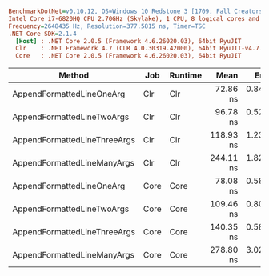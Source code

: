 ``` ini

BenchmarkDotNet=v0.10.12, OS=Windows 10 Redstone 3 [1709, Fall Creators Update] (10.0.16299.192)
Intel Core i7-6820HQ CPU 2.70GHz (Skylake), 1 CPU, 8 logical cores and 4 physical cores
Frequency=2648435 Hz, Resolution=377.5815 ns, Timer=TSC
.NET Core SDK=2.1.4
  [Host] : .NET Core 2.0.5 (Framework 4.6.26020.03), 64bit RyuJIT
  Clr    : .NET Framework 4.7 (CLR 4.0.30319.42000), 64bit RyuJIT-v4.7.2600.0
  Core   : .NET Core 2.0.5 (Framework 4.6.26020.03), 64bit RyuJIT


```
|                       Method |  Job | Runtime |      Mean |     Error |    StdDev |  Gen 0 | Allocated |
|----------------------------- |----- |-------- |----------:|----------:|----------:|-------:|----------:|
|    AppendFormattedLineOneArg |  Clr |     Clr |  72.86 ns | 0.8472 ns | 0.7510 ns | 0.0247 |     104 B |
|   AppendFormattedLineTwoArgs |  Clr |     Clr |  96.78 ns | 0.5211 ns | 0.4875 ns | 0.0247 |     104 B |
| AppendFormattedLineThreeArgs |  Clr |     Clr | 118.93 ns | 1.2362 ns | 1.0958 ns | 0.0246 |     104 B |
|  AppendFormattedLineManyArgs |  Clr |     Clr | 244.11 ns | 1.8233 ns | 1.6163 ns | 0.0644 |     272 B |
|    AppendFormattedLineOneArg | Core |    Core |  78.08 ns | 0.5896 ns | 0.5515 ns | 0.0247 |     104 B |
|   AppendFormattedLineTwoArgs | Core |    Core | 109.46 ns | 0.8088 ns | 0.7565 ns | 0.0247 |     104 B |
| AppendFormattedLineThreeArgs | Core |    Core | 140.35 ns | 0.5868 ns | 0.5202 ns | 0.0246 |     104 B |
|  AppendFormattedLineManyArgs | Core |    Core | 278.80 ns | 3.0235 ns | 2.5247 ns | 0.0644 |     272 B |
